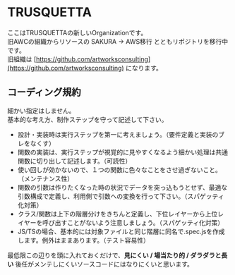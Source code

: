 # TRUSQUETTA

ここはTRUSQUETTAの新しいOrganizationです。  
旧AWCの組織からリソースの SAKURA → AWS移行 とともリポジトリを移行中です。  
旧組織は [https://github.com/artworksconsulting](https://github.com/artworksconsulting) になります。  

## コーディング規約

細かい指定はしません。  
基本的な考え方、制作ステップを守って記述して下さい。

- 設計・実装時は実行ステップを第一に考えましょう。（要件定義と実装のブレをなくす）
- 関数の実装は、実行ステップが視覚的に見やすくなるよう細かい処理は共通関数に切り出して記述します。（可読性）
- 使い回しが効かないので、１つの関数に色々なことをさせ過ぎないこと。（メンテナンス性）
- 関数の引数は作りたくなった時の状況でデータを突っ込もうとせず、最適な引数構成で定義し、利用側で引数への変換を行って下さい。（スパゲッティ化対策）
- クラス/関数は上下の階層分けをきちんと定義し、下位レイヤーから上位レイヤーを呼び出すことがないよう注意しましょう。（スパゲッティ化対策）
- JS/TSの場合、基本的には対象ファイルと同じ階層に同名で.spec.jsを作成します。例外はままあります。（テスト容易性）

最低限この辺りを頭に入れておくだけで、**見にくい / 場当たり的 / ダラダラと長い** 後任がメンテしにくいソースコードにはなりにくいと思います。
